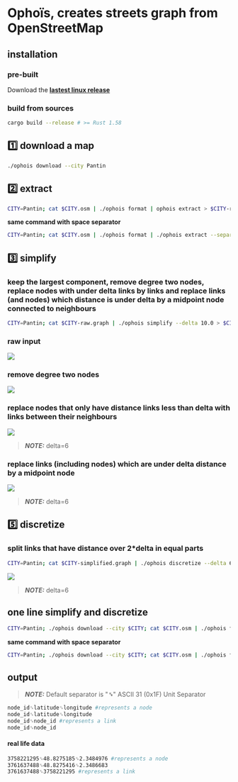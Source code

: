 # Ophoïs, creates streets graph from OpenStreetMap

## installation

### pre-built

Download the
[**lastest linux release**](https://github.com/ethicnology/ophois/releases)

### build from sources

```sh
cargo build --release # >= Rust 1.58
```

## :one: download a map

```sh
./ophois download --city Pantin
```

## :two: extract

```sh
CITY=Pantin; cat $CITY.osm | ./ophois format | ophois extract > $CITY-raw.graph
```

**same command with space separator**

```sh
CITY=Pantin; cat $CITY.osm | ./ophois format | ./ophois extract --separator ' ' > $CITY-raw.graph
```

## :three: simplify

### keep the largest component, remove degree two nodes, replace nodes with under delta links by links and replace links (and nodes) which distance is under delta by a midpoint node connected to neighbours

```sh
CITY=Pantin; cat $CITY-raw.graph | ./ophois simplify --delta 10.0 > $CITY-simplified.graph
```

### raw input

![](https://github.com/ethicnology/osmtograph/blob/main/datasets/cailles.png)

### remove degree two nodes

![](https://github.com/ethicnology/osmtograph/blob/main/datasets/test_remove_degree_two_nodes_after.png)

### replace nodes that only have distance links less than delta with links between their neighbours

![](https://github.com/ethicnology/osmtograph/blob/main/datasets/test_remove_under_delta_nodes_after_delta=6.png)

> **_NOTE:_** delta=6

### replace links (including nodes) which are under delta distance by a midpoint node

![](https://github.com/ethicnology/osmtograph/blob/main/datasets/test_remove_under_delta_links_after_delta=6.png)

> **_NOTE:_** delta=6

## :five: discretize

### split links that have distance over 2*delta in equal parts

```sh
CITY=Pantin; cat $CITY-simplified.graph | ./ophois discretize --delta 6.0 > $CITY-discretized.graph
```

![](https://github.com/ethicnology/osmtograph/blob/main/datasets/test_discretize_after_delta=6.png)

> **_NOTE:_** delta=6

## one line simplify and discretize

```sh
CITY=Pantin; ./ophois download --city $CITY; cat $CITY.osm | ./ophois format | ./ophois extract | ./ophois simplify --delta 10 | ./ophois discretize --delta 5 > $CITY.graph
```

**same command with space separator**

```sh
CITY=Pantin; ./ophois download --city $CITY; cat $CITY.osm | ./ophois format | ./ophois extract -s ' ' | ./ophois simplify -s ' ' -d 10 | ./ophois discretize -s ' ' -d 5 > $CITY.graph
```

## output

> **_NOTE:_** Default separator is "**␟**" ASCII 31 (0x1F) Unit Separator

```sh
node_id␟latitude␟longitude #represents a node
node_id␟latitude␟longitude
node_id␟node_id #represents a link
node_id␟node_id
```

#### real life data

```sh
3758221295␟48.8275185␟2.3484976 #represents a node
3761637488␟48.8275416␟2.3486683
3761637488␟3758221295 #represents a link
```
